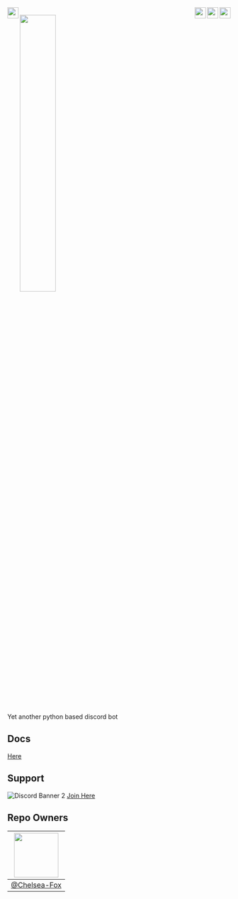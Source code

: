 <img align="left" height="25px" src="https://github.com/Foxtrt-com/Foxbot/actions/workflows/codeql.yml/badge.svg?branch=master" />
<img align="right" height="25px" src="https://img.shields.io/badge/Python-FFD43B?style=for-the-badge&logo=python&logoColor=blue" />
<img align="right" height="25px" src="https://hits.seeyoufarm.com/api/count/incr/badge.svg?url=https%3A%2F%2Fgithub.com%2FFoxtrt-com%2FFoxbot%2F&count_bg=%2379C83D&title_bg=%23555555&icon=github.svg&icon_color=%23E7E7E7&title=Hits&edge_flat=true"/>
<img align="right" height="25px" src="https://img.shields.io/badge/Version-v1.5.0-blue?style=flat-square"/>
<br />

<img width="40%" src="https://user-images.githubusercontent.com/74470736/210966448-e13881e2-6b57-4cb3-9d01-0e0c1b00a965.svg" />

Yet another python based discord bot

## Docs

[Here](https://github.com/Foxtrt-com/Foxbot/wiki/1.-Home)

## Support
![Discord Banner 2](https://discordapp.com/api/guilds/1049238673130012723/widget.png?style=banner2)
[Join Here](https://discord.gg/rNccqTK2V8)

## Repo Owners
|<img height="auto" width="100" src="https://avatars.githubusercontent.com/u/74470736" />|
|-|
|[@Chelsea-Fox](https://github.com/Chelsea-Fox)|
